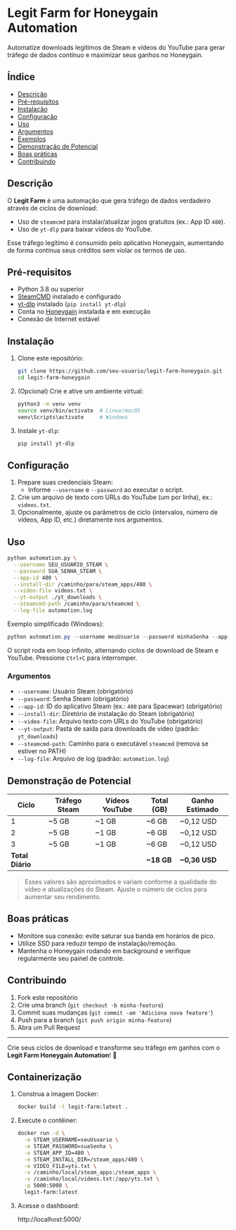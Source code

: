 # Legit Farm for Honeygain Automation

Automatize downloads legítimos de Steam e vídeos do YouTube para gerar tráfego de dados contínuo e maximizar seus ganhos no Honeygain.

## Índice

- [Descrição](#descrição)
- [Pré-requisitos](#pré-requisitos)
- [Instalação](#instalação)
- [Configuração](#configuração)
- [Uso](#uso)
- [Argumentos](#argumentos)
- [Exemplos](#exemplos)
- [Demonstração de Potencial](#demonstração-de-potencial)
- [Boas práticas](#boas-práticas)
- [Contribuindo](#contribuindo)

## Descrição

O **Legit Farm** é uma automação que gera tráfego de dados verdadeiro através de ciclos de download:
- Uso de `steamcmd` para instalar/atualizar jogos gratuitos (ex.: App ID `480`).
- Uso de `yt-dlp` para baixar vídeos do YouTube.

Esse tráfego legítimo é consumido pelo aplicativo Honeygain, aumentando de forma contínua seus créditos sem violar os termos de uso.

## Pré-requisitos

- Python 3.8 ou superior
- [SteamCMD](https://developer.valvesoftware.com/wiki/SteamCMD) instalado e configurado
- [yt-dlp](https://github.com/yt-dlp/yt-dlp) instalado (`pip install yt-dlp`)
- Conta no [Honeygain](https://honeygain.com/) instalada e em execução
- Conexão de Internet estável

## Instalação

1. Clone este repositório:
   ```bash
   git clone https://github.com/seu-usuario/legit-farm-honeygain.git
   cd legit-farm-honeygain
   ```
2. (Opcional) Crie e ative um ambiente virtual:
   ```bash
   python3 -m venv venv
   source venv/bin/activate  # Linux/macOS
   venv\Scripts\activate     # Windows
   ```
3. Instale `yt-dlp`:
   ```bash
   pip install yt-dlp
   ```

## Configuração

1. Prepare suas credenciais Steam:
   - Informe `--username` e `--password` ao executar o script.
2. Crie um arquivo de texto com URLs do YouTube (um por linha), ex.: `videos.txt`.
3. Opcionalmente, ajuste os parâmetros de ciclo (intervalos, número de vídeos, App ID, etc.) diretamente nos argumentos.

## Uso

```bash
python automation.py \
  --username SEU_USUARIO_STEAM \
  --password SUA_SENHA_STEAM \
  --app-id 480 \
  --install-dir /caminho/para/steam_apps/480 \
  --video-file videos.txt \
  --yt-output ./yt_downloads \
  --steamcmd-path /caminho/para/steamcmd \
  --log-file automation.log
```

Exemplo simplificado (Windows):

```powershell
python automation.py --username meuUsuario --password minhaSenha --app-id 480 --install-dir C:\SteamApps\480 --video-file yts.txt
```

O script roda em loop infinito, alternando ciclos de download de Steam e YouTube. Pressione `Ctrl+C` para interromper.

### Argumentos

- `--username`: Usuário Steam (obrigatório)
- `--password`: Senha Steam (obrigatório)
- `--app-id`: ID do aplicativo Steam (ex.: `480` para Spacewar) (obrigatório)
- `--install-dir`: Diretório de instalação do Steam (obrigatório)
- `--video-file`: Arquivo texto com URLs do YouTube (obrigatório)
- `--yt-output`: Pasta de saída para downloads de vídeo (padrão: `yt_downloads`)
- `--steamcmd-path`: Caminho para o executável `steamcmd` (remova se estiver no PATH)
- `--log-file`: Arquivo de log (padrão: `automation.log`)

## Demonstração de Potencial

| Ciclo | Tráfego Steam | Vídeos YouTube | Total (GB) | Ganho Estimado |
|-------|---------------|----------------|------------|----------------|
| 1     | ~5 GB         | ~1 GB          | ~6 GB      | ~0,12 USD      |
| 2     | ~5 GB         | ~1 GB          | ~6 GB      | ~0,12 USD      |
| 3     | ~5 GB         | ~1 GB          | ~6 GB      | ~0,12 USD      |
|**Total Diário**|           |                | **~18 GB** | **~0,36 USD**  |

> Esses valores são aproximados e variam conforme a qualidade do vídeo e atualizações do Steam. Ajuste o número de ciclos para aumentar seu rendimento.

## Boas práticas

- Monitore sua conexão: evite saturar sua banda em horários de pico.
- Utilize SSD para reduzir tempo de instalação/remoção.
- Mantenha o Honeygain rodando em background e verifique regularmente seu painel de controle.

## Contribuindo

1. Fork este repositório
2. Crie uma branch (`git checkout -b minha-feature`)
3. Commit suas mudanças (`git commit -am 'Adiciona nova feature'`)
4. Push para a branch (`git push origin minha-feature`)
5. Abra um Pull Request

---
Crie seus ciclos de download e transforme seu tráfego em ganhos com o **Legit Farm Honeygain Automation**! 🚀

## Containerização

1. Construa a imagem Docker:

   ```bash
   docker build -t legit-farm:latest .
   ```

2. Execute o contêiner:

   ```bash
   docker run -d \
     -e STEAM_USERNAME=seuUsuario \
     -e STEAM_PASSWORD=suaSenha \
     -e STEAM_APP_ID=480 \
     -e STEAM_INSTALL_DIR=/steam_apps/480 \
     -e VIDEO_FILE=yts.txt \
     -v /caminho/local/steam_apps:/steam_apps \
     -v /caminho/local/videos.txt:/app/yts.txt \
     -p 5000:5000 \
     legit-farm:latest
   ```

3. Acesse o dashboard:

   http://localhost:5000/